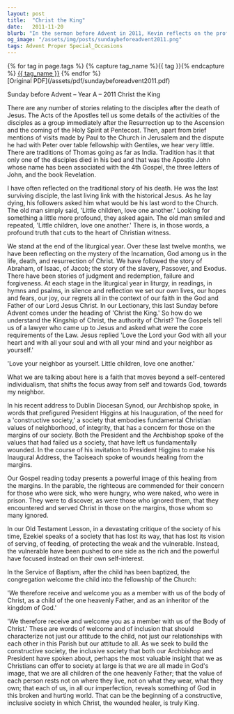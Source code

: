 ```yaml
---
layout: post
title:  "Christ the King"
date:   2011-11-20
blurb: "In the sermon before Advent in 2011, Kevin reflects on the profound truth of Christian witness and the core message of love. He emphasizes the importance of moving beyond self-centered individualism towards a faith that focuses on God and our neighbors. The sermon also discusses the societal values that align with Christian teachings, advocating for an inclusive society that recognizes the divine image in every individual."
og_image: "/assets/img/posts/sundaybeforeadvent2011.png"
tags: Advent Proper Special_Occasions
---    
```

<div class="tag-pills">
  {% for tag in page.tags %}
    {% capture tag_name %}{{ tag }}{% endcapture %}
    <a href="{{ site.baseurl }}/tag/{{ tag_name }}" class="tag-pill">{{ tag_name }}</a>
  {% endfor %}
</div>
[Original PDF](/assets/pdf/sundaybeforeadvent2011.pdf)

Sunday before Advent – Year A – 2011
Christ the King

There are any number of stories relating to the disciples after the death of Jesus. The Acts of the Apostles tell us some details of the activities of the disciples as a group immediately after the Resurrection up to the Ascension and the coming of the Holy Spirit at Pentecost. Then, apart from brief mentions of visits made by Paul to the Church in Jerusalem and the dispute he had with Peter over table fellowship with Gentiles, we hear very little. There are traditions of Thomas going as far as India. Tradition has it that only one of the disciples died in his bed and that was the Apostle John whose name has been associated with the 4th Gospel, the three letters of John, and the book Revelation.

I have often reflected on the traditional story of his death. He was the last surviving disciple, the last living link with the historical Jesus. As he lay dying, his followers asked him what would be his last word to the Church. The old man simply said, 'Little children, love one another.' Looking for something a little more profound, they asked again. The old man smiled and repeated, 'Little children, love one another.' There is, in those words, a profound truth that cuts to the heart of Christian witness.

We stand at the end of the liturgical year. Over these last twelve months, we have been reflecting on the mystery of the Incarnation, God among us in the life, death, and resurrection of Christ. We have followed the story of Abraham, of Isaac, of Jacob; the story of the slavery, Passover, and Exodus. There have been stories of judgment and redemption, failure and forgiveness. At each stage in the liturgical year in liturgy, in readings, in hymns and psalms, in silence and reflection we set our own lives, our hopes and fears, our joy, our regrets all in the context of our faith in the God and Father of our Lord Jesus Christ. In our Lectionary, this last Sunday before Advent comes under the heading of 'Christ the King.' So how do we understand the Kingship of Christ, the authority of Christ? The Gospels tell us of a lawyer who came up to Jesus and asked what were the core requirements of the Law. Jesus replied 'Love the Lord your God with all your heart and with all your soul and with all your mind and your neighbor as yourself.'

'Love your neighbor as yourself. Little children, love one another.'

What we are talking about here is a faith that moves beyond a self-centered individualism, that shifts the focus away from self and towards God, towards my neighbor.

In his recent address to Dublin Diocesan Synod, our Archbishop spoke, in words that prefigured President Higgins at his Inauguration, of the need for a 'constructive society,' a society that embodies fundamental Christian values of neighborhood, of integrity, that has a concern for those on the margins of our society. Both the President and the Archbishop spoke of the values that had failed us a society, that have left us fundamentally wounded. In the course of his invitation to President Higgins to make his Inaugural Address, the Taoiseach spoke of wounds healing from the margins.

Our Gospel reading today presents a powerful image of this healing from the margins. In the parable, the righteous are commended for their concern for those who were sick, who were hungry, who were naked, who were in prison. They were to discover, as were those who ignored them, that they encountered and served Christ in those on the margins, those whom so many ignored.

In our Old Testament Lesson, in a devastating critique of the society of his time, Ezekiel speaks of a society that has lost its way, that has lost its vision of serving, of feeding, of protecting the weak and the vulnerable. Instead, the vulnerable have been pushed to one side as the rich and the powerful have focused instead on their own self-interest.

In the Service of Baptism, after the child has been baptized, the congregation welcome the child into the fellowship of the Church:

'We therefore receive and welcome you as a member with us of the body of Christ, as a child of the one heavenly Father, and as an inheritor of the kingdom of God.'

'We therefore receive and welcome you as a member with us of the Body of Christ.' These are words of welcome and of inclusion that should characterize not just our attitude to the child, not just our relationships with each other in this Parish but our attitude to all. As we seek to build the constructive society, the inclusive society that both our Archbishop and President have spoken about, perhaps the most valuable insight that we as Christians can offer to society at large is that we are all made in God's image, that we are all children of the one heavenly Father; that the value of each person rests not on where they live, not on what they wear, what they own; that each of us, in all our imperfection, reveals something of God in this broken and hurting world. That can be the beginning of a constructive, inclusive society in which Christ, the wounded healer, is truly King.
